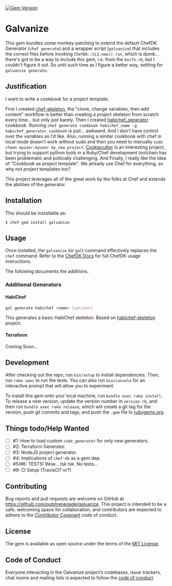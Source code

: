 [![Gem Version](https://badge.fury.io/rb/galvanize.svg)](https://badge.fury.io/rb/galvanize)

# Galvanize

This gem bundles some monkey-patching to extend the default ChefDK Generator (`chef generate`) and a wrapper script (`galvanize`) that includes the correct files before invoking `ChefDK::CLI.new().run`, which is dumb...  there's got to be a way to include this gem, i.e. from the `knife.rb`, but I couldn't figure it out.  So until such time as I figure a better way, settling for `galvanize generate`.

## Justification

I want to write a cookbook for a project template.

First I created [chef-skeleton](https://github.com/qubitrenegade/habichef-skeleton), the "clone, change variables, then add content" workflow is better than creating a project skeleton from scratch every time... but only just barely.  Then I created [habichef_generator](https://github.com/qubitrenegade/habichef_generator_demo) cookbook.  Running `chef generate cookbook habichef_name -g habichef_generator_cookbook` is just... awkward.  And I don't have control over the variables as I'd like.  Also, running a similar cookbook with chef in local mode doesn't work without sudo and then you need to manually `sudo chown myuser:myuser my_new_project`.  [Cookiecutter](https://cookiecutter.readthedocs.io/en/latest/) is an interesting project, but trying to support python tools in a Ruby/Chef development toolchain has been problematic and poltically challenging.  And Finally, I really like the idea of "Cookbook as project template".  We already use Chef for everything, so why not project templates too?

This project leverages all of the great work by the folks at Chef and extends the abilities of the generator.

## Installation

This should be installable as:

    $ chef gem install galvanize

## Usage

Once installed, the `galvanize` (or `gal`) command effectively replaces the `chef` command.  Refer to the [ChefDK Docs](https://github.com/chef/chef-dk/blob/master/README.md) for full ChefDK usage instructions.

The following documents the additions.

### Additional Generators

#### HabiChef

```bash
gal generate habichef <name> [options]
```

This generates a basic HabiChef skeleton.  Based on [habichef-skeleton](https://github.com/qubitrenegade/habichef-skeleton) project.

#### Terraform

Coming Soon...

## Development

After checking out the repo, run `bin/setup` to install dependencies. Then, run `rake spec` to run the tests. You can also run `bin/console` for an interactive prompt that will allow you to experiment.

To install this gem onto your local machine, run `bundle exec rake install`. To release a new version, update the version number in `version.rb`, and then run `bundle exec rake release`, which will create a git tag for the version, push git commits and tags, and push the `.gem` file to [rubygems.org](https://rubygems.org).

## Things todo/Help Wanted

* [ ] #1: How to load custom `code_generator` for only new generators.
* [ ] #2: Terraform Generator.
* [ ] #3: NodeJS project generator.
* [ ] #4: Implications of `chef-dk` as a gem dep.
* [ ] #5/#6: TESTS!  Wow...  tsk tsk.  No tests...
* [ ] #9: CI Setup (TravisCI? or?)

## Contributing

Bug reports and pull requests are welcome on GitHub at https://github.com/qubitrenegade/galvanize. This project is intended to be a safe, welcoming space for collaboration, and contributors are expected to adhere to the [Contributor Covenant](http://contributor-covenant.org) code of conduct.

## License

The gem is available as open source under the terms of the [MIT License](https://opensource.org/licenses/MIT).

## Code of Conduct

Everyone interacting in the Galvanize project’s codebases, issue trackers, chat rooms and mailing lists is expected to follow the [code of conduct](https://github.com/qubitrenegade/galvanize/blob/master/CODE_OF_CONDUCT.md).
